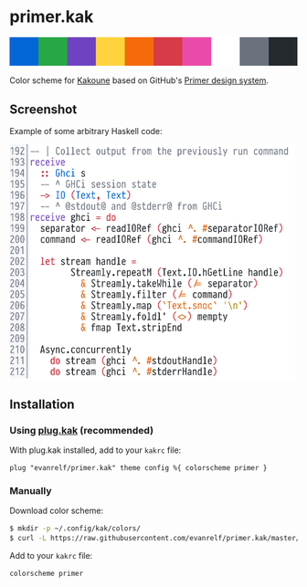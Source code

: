 # primer.kak

<img src="swatch.svg">

Color scheme for [Kakoune](https://github.com/mawww/kakoune) based on GitHub's
[Primer design system](https://primer.style/).

## Screenshot

Example of some arbitrary Haskell code:

<img src="screenshot.png" width="500px">

## Installation

### Using [plug.kak](https://github.com/robertmeta/plug.kak) (recommended)

With plug.kak installed, add to your `kakrc` file:

```kakoune
plug "evanrelf/primer.kak" theme config %{ colorscheme primer }
```

### Manually

Download color scheme:

```bash
$ mkdir -p ~/.config/kak/colors/
$ curl -L https://raw.githubusercontent.com/evanrelf/primer.kak/master/colors/primer.kak -o ~/.config/kak/colors/primer.kak
```

Add to your `kakrc` file:

```kakoune
colorscheme primer
```
